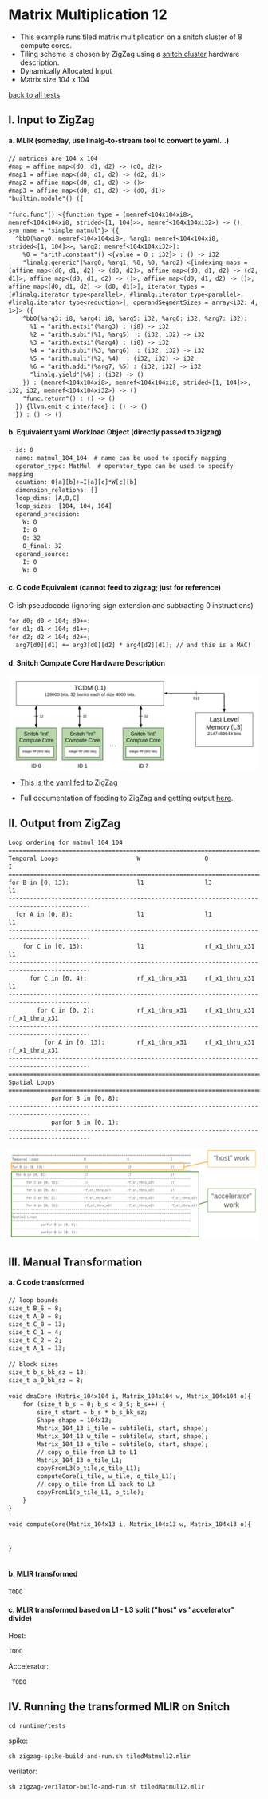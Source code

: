 # Matrix Multiplication 12

- This example runs tiled matrix multiplication on a snitch cluster of 8 compute cores.
- Tiling scheme is chosen by ZigZag using a [snitch cluster](https://github.com/EmilySillars/zigzag/blob/manual-examples/zigzag/inputs/hardware/snitch-cluster-only-integers.yaml) hardware description.
- Dynamically Allocated Input
- Matrix size 104 x 104

[back to all tests](../../../zigzag-fork/README.md#Examples)

## I. Input to ZigZag

#### a. MLIR (someday, use linalg-to-stream tool to convert to yaml...)

```
// matrices are 104 x 104
#map = affine_map<(d0, d1, d2) -> (d0, d2)>
#map1 = affine_map<(d0, d1, d2) -> (d2, d1)>
#map2 = affine_map<(d0, d1, d2) -> ()>
#map3 = affine_map<(d0, d1, d2) -> (d0, d1)>
"builtin.module"() ({
 
"func.func"() <{function_type = (memref<104x104xi8>, memref<104x104xi8, strided<[1, 104]>>, memref<104x104xi32>) -> (), sym_name = "simple_matmul"}> ({
  ^bb0(%arg0: memref<104x104xi8>, %arg1: memref<104x104xi8, strided<[1, 104]>>, %arg2: memref<104x104xi32>):
    %0 = "arith.constant"() <{value = 0 : i32}> : () -> i32
    "linalg.generic"(%arg0, %arg1, %0, %0, %arg2) <{indexing_maps = [affine_map<(d0, d1, d2) -> (d0, d2)>, affine_map<(d0, d1, d2) -> (d2, d1)>, affine_map<(d0, d1, d2) -> ()>, affine_map<(d0, d1, d2) -> ()>, affine_map<(d0, d1, d2) -> (d0, d1)>], iterator_types = [#linalg.iterator_type<parallel>, #linalg.iterator_type<parallel>, #linalg.iterator_type<reduction>], operandSegmentSizes = array<i32: 4, 1>}> ({
    ^bb0(%arg3: i8, %arg4: i8, %arg5: i32, %arg6: i32, %arg7: i32):
      %1 = "arith.extsi"(%arg3) : (i8) -> i32
      %2 = "arith.subi"(%1, %arg5)  : (i32, i32) -> i32
      %3 = "arith.extsi"(%arg4) : (i8) -> i32
      %4 = "arith.subi"(%3, %arg6)  : (i32, i32) -> i32
      %5 = "arith.muli"(%2, %4)  : (i32, i32) -> i32
      %6 = "arith.addi"(%arg7, %5) : (i32, i32) -> i32
      "linalg.yield"(%6) : (i32) -> ()
    }) : (memref<104x104xi8>, memref<104x104xi8, strided<[1, 104]>>, i32, i32, memref<104x104xi32>) -> ()
    "func.return"() : () -> ()
  }) {llvm.emit_c_interface} : () -> ()
  }) : () -> ()
```

#### b. Equivalent yaml Workload Object (directly passed to zigzag)

```
- id: 0 
  name: matmul_104_104  # name can be used to specify mapping
  operator_type: MatMul  # operator_type can be used to specify mapping
  equation: O[a][b]+=I[a][c]*W[c][b]
  dimension_relations: []
  loop_dims: [A,B,C]
  loop_sizes: [104, 104, 104]
  operand_precision:
    W: 8
    I: 8
    O: 32
    O_final: 32
  operand_source:
    I: 0
    W: 0
```

#### c. C code Equivalent (cannot feed to zigzag; just for reference)

C-ish pseudocode (ignoring sign extension and subtracting 0 instructions)

```
for d0; d0 < 104; d0++:
for d1; d1 < 104; d1++;
for d2; d2 < 104; d2++;
  arg7[d0][d1] += arg3[d0][d2] * arg4[d2][d1]; // and this is a MAC!
```

#### d. Snitch Compute Core Hardware Description

![hardware](../../../zigzag-fork/pngs/cluster.png)

- [This is the yaml fed to ZigZag](https://github.com/EmilySillars/zigzag/blob/manual-examples/zigzag/inputs/hardware/snitch-cluster-only-integers.yaml)

- Full documentation of feeding to ZigZag and getting output [here](https://github.com/EmilySillars/zigzag/blob/manual-examples/emily-notes.md#snitch-cluster).

## II. Output from ZigZag

```
Loop ordering for matmul_104_104
=============================================================================================
Temporal Loops                      W                  O                  I                  
=============================================================================================
for B in [0, 13):                   l1                 l3                 l1                 
---------------------------------------------------------------------------------------------
  for A in [0, 8):                  l1                 l1                 l1                 
---------------------------------------------------------------------------------------------
    for C in [0, 13):               l1                 rf_x1_thru_x31     l1                 
---------------------------------------------------------------------------------------------
      for C in [0, 4):              rf_x1_thru_x31     rf_x1_thru_x31     l1                 
---------------------------------------------------------------------------------------------
        for C in [0, 2):            rf_x1_thru_x31     rf_x1_thru_x31     rf_x1_thru_x31     
---------------------------------------------------------------------------------------------
          for A in [0, 13):         rf_x1_thru_x31     rf_x1_thru_x31     rf_x1_thru_x31     
---------------------------------------------------------------------------------------------
=============================================================================================
Spatial Loops                                                                                
=============================================================================================
            parfor B in [0, 8):                                                              
---------------------------------------------------------------------------------------------
            parfor B in [0, 1):                                                              
---------------------------------------------------------------------------------------------
```

![hardware](../../../zigzag-fork/pngs/host-acc-div-tiledMatmul12.png)

## III. Manual Transformation

#### a. C code transformed

```
// loop bounds
size_t B_S = 8;
size_t A_0 = 8;
size_t C_0 = 13;
size_t C_1 = 4;
size_t C_2 = 2;
size_t A_1 = 13;

// block sizes
size_t b_s_bk_sz = 13;
size_t a_0_bk_sz = 8;

void dmaCore (Matrix_104x104 i, Matrix_104x104 w, Matrix_104x104 o){
    for (size_t b_s = 0; b_s < B_S; b_s++) {
        size_t start = b_s * b_s_bk_sz;
        Shape shape = 104x13;
        Matrix_104_13 i_tile = subtile(i, start, shape);
        Matrix_104_13 w_tile = subtile(w, start, shape);
        Matrix_104_13 o_tile = subtile(o, start, shape);
        // copy o_tile from L3 to L1
        Matrix_104_13 o_tile_L1;
        copyFromL3(o_tile,o_tile_L1);
		computeCore(i_tile, w_tile, o_tile_L1);
		// copy o_tile from L1 back to L3
		copyFromL1(o_tile_L1, o_tile);
    }
}

void computeCore(Matrix_104x13 i, Matrix_104x13 w, Matrix_104x13 o){


}


```

#### b. MLIR transformed

```
TODO
```

#### c. MLIR transformed based on L1 - L3 split ("host" vs "accelerator" divide)



Host:

```
TODO
```

Accelerator:

```
 TODO
```



## IV. Running the transformed MLIR on Snitch

```
cd runtime/tests
```

spike: 

```
sh zigzag-spike-build-and-run.sh tiledMatmul12.mlir
```

verilator:

```
sh zigzag-verilator-build-and-run.sh tiledMatmul12.mlir
```

